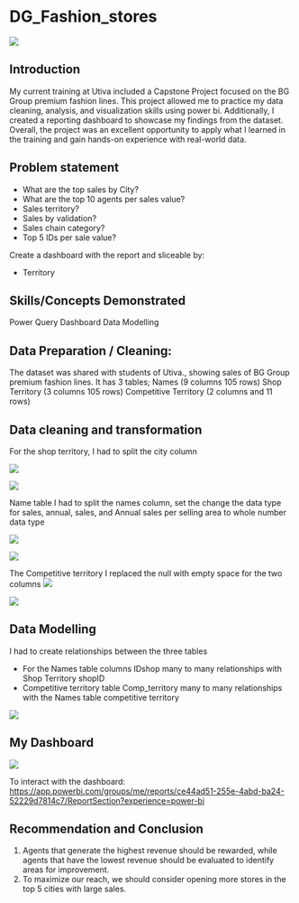 # DG_Fashion_stores
![](DG_shop.png)

## Introduction
My current training at Utiva included a Capstone Project focused on the BG Group premium fashion lines. This project allowed me to practice my data cleaning, analysis, and visualization skills using power bi. Additionally, I created a reporting dashboard to showcase my findings from the dataset. Overall, the project was an excellent opportunity to apply what I learned in the training and gain hands-on experience with real-world data.


## Problem statement 
-	What are the top sales by City?
- What are the top 10 agents per sales value?
- Sales territory?
- Sales by validation?
- Sales chain category?
- Top 5 IDs per sale value?

 Create a dashboard with the report and sliceable by:
- 	Territory
   
## Skills/Concepts Demonstrated
Power Query
Dashboard 
Data Modelling

## Data Preparation / Cleaning:
The dataset was shared with students of Utiva., showing sales of BG Group premium fashion lines.
It has 3 tables;
Names (9 columns   105 rows)
Shop Territory (3 columns 105 rows)
Competitive Territory (2 columns and 11 rows)

## Data cleaning and transformation
 For the shop territory,  I had to split the city column

![]( shop_territory_c.png)

![]( shop_territory_cleaned.png)


Name table I had to split the names column, set the change the data type for sales, annual, sales, and Annual sales per selling area to whole number data type

![]( name_c.png)

![]( name_cleaned.png)

The Competitive territory
I replaced the null with empty space for the two columns
![]( competitive_territory_c.png)

![]( competitive_territory_cleaned.png)

## Data Modelling
I had to create relationships between the three tables 
- For the Names table
 columns IDshop many to many relationships with Shop Territory shopID
- Competitive territory table
Comp_territory many to many relationships with the Names table competitive territory


![]( data_modelling.png)


## My Dashboard
![](DASHBAORD.png)

To interact with the dashboard: https://app.powerbi.com/groups/me/reports/ce44ad51-255e-4abd-ba24-52229d7814c7/ReportSection?experience=power-bi

## Recommendation and Conclusion
1.	Agents that generate the highest revenue should be rewarded, while agents that have the lowest revenue should be evaluated to identify areas for improvement.
2.	To maximize our reach, we should consider opening more stores in the top 5 cities with large sales.






